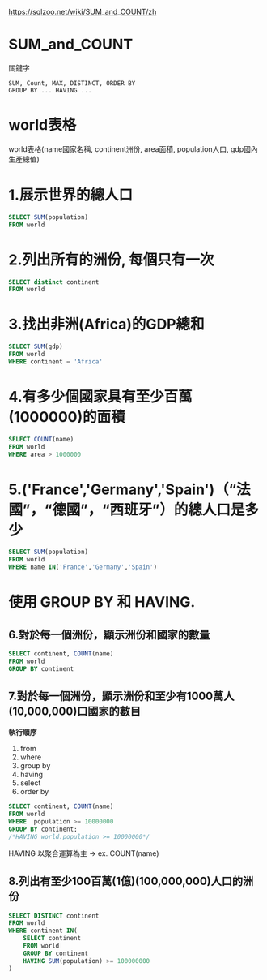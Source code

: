 
https://sqlzoo.net/wiki/SUM_and_COUNT/zh

# SUM_and_COUNT

關鍵字

    SUM, Count, MAX, DISTINCT, ORDER BY
    GROUP BY ... HAVING ...

# world表格

world表格(name國家名稱, continent洲份, area面積, population人口, gdp國內生產總值)

# 1.展示世界的總人口

```sql
SELECT SUM(population)
FROM world
```

# 2.列出所有的洲份, 每個只有一次

```sql
SELECT distinct continent
FROM world
```

# 3.找出非洲(Africa)的GDP總和

```sql
SELECT SUM(gdp)
FROM world
WHERE continent = 'Africa'
```

# 4.有多少個國家具有至少百萬(1000000)的面積

```sql
SELECT COUNT(name)
FROM world
WHERE area > 1000000
```

# 5.('France','Germany','Spain')（“法國”，“德國”，“西班牙”）的總人口是多少

```sql
SELECT SUM(population)
FROM world
WHERE name IN('France','Germany','Spain')
```

# 使用 GROUP BY 和 HAVING.

## 6.對於每一個洲份，顯示洲份和國家的數量

```sql
SELECT continent, COUNT(name)
FROM world
GROUP BY continent
```

## 7.對於每一個洲份，顯示洲份和至少有1000萬人(10,000,000)口國家的數目

**執行順序**

1. from
2. where
3. group by
4. having
5. select
6. order by

```sql
SELECT continent, COUNT(name)
FROM world
WHERE  population >= 10000000
GROUP BY continent;
/*HAVING world.population >= 10000000*/

```
HAVING 以聚合運算為主 -> ex. COUNT(name)

## 8.列出有至少100百萬(1億)(100,000,000)人口的洲份

```sql
SELECT DISTINCT continent
FROM world
WHERE continent IN(
    SELECT continent 
    FROM world 
    GROUP BY continent
    HAVING SUM(population) >= 100000000
) 
```


